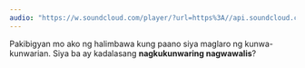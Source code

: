 ```yaml
---
audio: "https://w.soundcloud.com/player/?url=https%3A//api.soundcloud.com/tracks/1472798713%3Fsecret_token%3Ds-mcLtDqFjE2X&color=%23ff5500&auto_play=true&hide_related=false&show_comments=true&show_user=true&show_reposts=false&show_teaser=true&visual=true"
---
```


Pakibigyan mo ako ng halimbawa kung paano siya maglaro ng kunwa-kunwarian. Siya ba ay kadalasang <strong>nagkukunwaring nagwawalis</strong>?